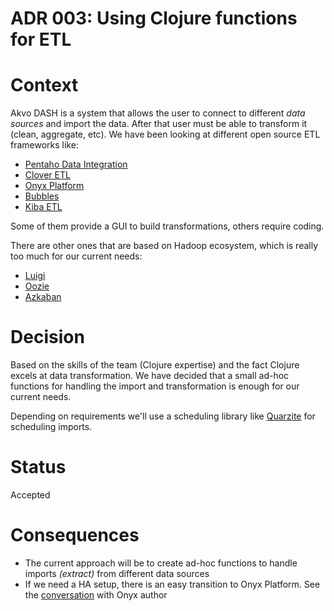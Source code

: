 # ADR 003: Using Clojure functions for ETL

# Context

Akvo DASH is a system that allows the user to connect to different _data
sources_ and import the data. After that user must be able to transform
it (clean, aggregate, etc).
We have been looking at different open source ETL frameworks like:

* [Pentaho Data
  Integration](http://www.pentaho.com/product/data-integration)
* [Clover ETL](http://www.cloveretl.com/)
* [Onyx Platform](http://www.onyxplatform.org/about.html)
* [Bubbles](http://bubbles.databrewery.org/)
* [Kiba ETL](http://www.kiba-etl.org/)

Some of them provide a GUI to build transformations, others require
coding.

There are other ones that are based on Hadoop ecosystem, which is really
too much for our current needs:

* [Luigi](https://luigi.readthedocs.org/en/stable/)
* [Oozie](https://oozie.apache.org/)
* [Azkaban](https://azkaban.github.io/)


# Decision

Based on the skills of the team (Clojure expertise) and the fact Clojure
excels at data transformation. We have decided that a small ad-hoc
functions for handling the import and transformation is enough for our
current needs.

Depending on requirements we'll use a scheduling library like
[Quarzite](https://github.com/michaelklishin/quartzite) for scheduling
imports.

# Status

Accepted

# Consequences

* The current approach will be to create ad-hoc functions to handle
  imports _(extract)_ from different data sources
* If we need a HA setup, there is an easy transition to Onyx Platform.
  See the
[conversation](https://gist.github.com/iperdomo/7af984b9f32c117678de) with Onyx author
